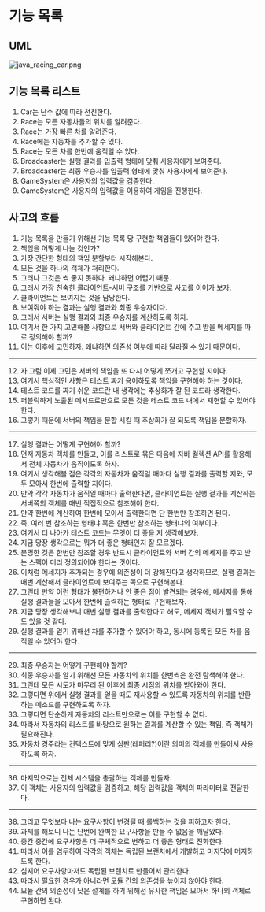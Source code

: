 # 기능 목록

## UML
![java_racing_car.png](..%2F..%2F..%2FDocuments%2Fjava_racing_car.png)

## 기능 목록 리스트
1. Car는 난수 값에 따라 전진한다.
2. Race는 모든 자동차들의 위치를 알려준다.
3. Race는 가장 빠른 차를 알려준다.
4. Race에는 자동차를 추가할 수 있다.
5. Race는 모든 차를 한번에 움직일 수 있다.
6. Broadcaster는 실행 결과를 입출력 형태에 맞춰 사용자에게 보여준다.
7. Broadcaster는 최종 우승자를 입출력 형태에 맞춰 사용자에게 보여준다.
8. GameSystem은 사용자의 입력값을 검증한다.
9. GameSystem은 사용자의 입력값을 이용하여 게임을 진행한다.

## 사고의 흐름
1. 기능 목록을 만들기 위해선 기능 목록 당 구현할 책임들이 있어야 한다.
2. 책임을 어떻게 나눌 것인가?
3. 가장 간단한 형태의 책임 분할부터 시작해본다.
4. 모든 것을 하나의 객체가 처리한다.
5. 그러나 그것은 썩 좋지 못하다. 왜냐하면 어렵기 때문.
6. 그래서 가장 친숙한 클라이언트-서버 구조를 기반으로 사고를 이어가 보자.
7. 클라이언트는 보여지는 것을 담당한다.
8. 보여줘야 하는 결과는 실행 결과와 최종 우승자이다.
9. 그래서 서버는 실행 결과와 최종 우승자를 계산하도록 하자.
10. 여기서 한 가지 고민해볼 사항으로 서버와 클라이언트 간에 주고 받을 메세지를 따로 정의해야 할까?
11. 이는 이후에 고민하자. 왜냐하면 의존성 여부에 따라 달라질 수 있기 때문이다.
---
12. 자 그럼 이제 고민은 서버의 책임을 또 다시 어떻게 쪼개고 구현할 지이다.
13. 여기서 핵심적인 사항은 테스트 짜기 용이하도록 책임을 구현해야 하는 것이다.
14. 테스트 코드를 짜기 쉬운 코드란 내 생각에는 추상화가 잘 된 코드라 생각한다.
15. 퍼블릭하게 노출된 메서드로만으로 모든 것을 테스트 코드 내에서 재현할 수 있어야 한다.
16. 그렇기 때문에 서버의 책임을 분할 시킬 때 추상화가 잘 되도록 책임을 분할하자.
---
17. 실행 결과는 어떻게 구현해야 할까?
18. 먼저 자동차 객체를 만들고, 이를 리스트로 묶은 다음에 자바 컬렉션 API를 활용해서 전체 자동차가 움직이도록 하자.
19. 여기서 생각해볼 점은 각각의 자동차가 움직일 때마다 실행 결과를 출력할 지와, 모두 모아서 한번에 출력할 지이다.
20. 만약 각각 자동차가 움직일 때마다 출력한다면, 클라이언트는 실행 결과를 계산하는 서버쪽의 객체를 매번 직접적으로 참조해야 한다.
21. 만약 한번에 계산하여 한번에 모아서 출력한다면 단 한번만 참조하면 된다.
22. 즉, 여러 번 참조하는 형태냐 혹은 한번만 참조하는 형태냐의 여부이다.
23. 여기서 더 나아가 테스트 코드는 무엇이 더 좋을 지 생각해보자. 
24. 지금 당장 생각으로는 뭐가 더 좋은 형태인지 잘 모르겠다.
25. 분명한 것은 한번만 참조할 경우 반드시 클라이언트와 서버 간의 메세지를 주고 받는 스펙이 미리 정의되어야 한다는 것이다.
26. 이처럼 메세지가 추가되는 경우에 의존성이 더 강해진다고 생각하므로, 실행 결과는 매번 계산해서 클라이언트에 보여주는 쪽으로 구현해본다.
27. 그런데 만약 이런 형태가 불편하거나 안 좋은 점이 발견되는 경우에, 메세지를 통해 실행 결과들을 모아서 한번에 출력하는 형태로 구현해보자.
28. 지금 당장 생각해보니 매번 실행 결과를 출력한다고 해도, 메세지 객체가 필요할 수도 있을 것 같다.
29. 실행 결과를 얻기 위해선 차를 추가할 수 있어야 하고, 동시에 등록된 모든 차를 움직일 수 있어야 한다.
---
29. 최종 우승자는 어떻게 구현해야 할까?
30. 최종 우승자를 알기 위해선 모든 자동차의 위치를 한번씩은 완전 탐색해야 한다.
31. 그런데 모든 시도가 마무리 된 이후에 최종 시점의 위치를 받아와야 한다.
32. 그렇다면 위에서 실행 결과를 얻을 때도 재사용할 수 있도록 자동차의 위치를 반환하는 메소드를 구현하도록 하자.
33. 그렇다면 단순하게 자동차의 리스트만으로는 이를 구현할 수 없다.
34. 따라서 자동차의 리스트를 바탕으로 원하는 결과를 계산할 수 있는 책임, 즉 객체가 필요해진다.
35. 자동차 경주라는 컨텍스트에 맞게 심판(레퍼리?)이란 의미의 객체를 만들어서 사용하도록 하자.
---
36. 마지막으로는 전체 시스템을 총괄하는 객체를 만들자.
37. 이 객체는 사용자의 입력값을 검증하고, 해당 입력값을 객체의 파라미터로 전달한다.
---
38. 그리고 무엇보다 나는 요구사항이 변경될 때 롤백하는 것을 피하고자 한다.
39. 과제를 해보니 나는 단번에 완벽한 요구사항을 만들 수 없음을 깨달았다.
40. 중간 중간에 요구사항은 더 구체적으로 변하고 더 좋은 형태로 진화한다.
41. 따라서 이를 염두하여 각각의 객체는 독립된 브랜치에서 개발하고 마지막에 머지하도록 한다.
42. 심지어 요구사항마저도 독립된 브랜치로 만들어서 관리한다.
43. 따라서 필요한 경우가 아니라면 모듈 간의 의존성을 높이지 않아야 한다.
44. 모듈 간의 의존성이 낮은 설계를 하기 위해선 유사한 책임은 모아서 하나의 객체로 구현하면 된다.